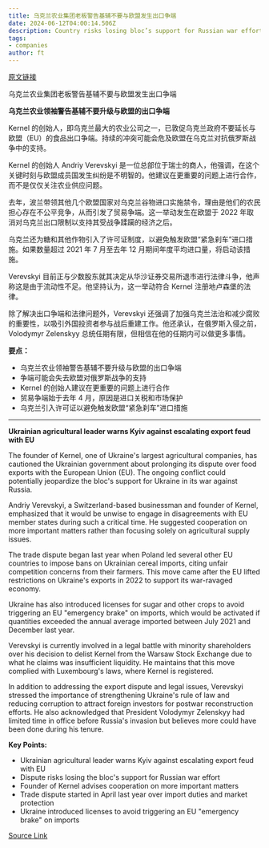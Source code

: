 ```yaml
---
title: 乌克兰农业集团老板警告基辅不要与欧盟发生出口争端
date: 2024-06-12T04:00:14.506Z
description: Country risks losing bloc’s support for Russian war effort by prolonging dispute, says founder of Kernel
tags: 
- companies
author: ft
---
```


[原文链接](https://ft.com/content/0e420b8c-132c-42fc-bddf-c354f46b8856)

乌克兰农业集团老板警告基辅不要与欧盟发生出口争端

**乌克兰农业领袖警告基辅不要升级与欧盟的出口争端**

Kernel 的创始人，即乌克兰最大的农业公司之一，已敦促乌克兰政府不要延长与欧盟（EU）的食品出口争端。持续的冲突可能会危及欧盟在乌克兰对抗俄罗斯战争中的支持。

Kernel 的创始人 Andriy Verevskyi 是一位总部位于瑞士的商人，他强调，在这个关键时刻与欧盟成员国发生纠纷是不明智的。他建议在更重要的问题上进行合作，而不是仅仅关注农业供应问题。

去年，波兰带领其他几个欧盟国家对乌克兰谷物进口实施禁令，理由是他们的农民担心存在不公平竞争，从而引发了贸易争端。这一举动发生在欧盟于 2022 年取消对乌克兰出口限制以支持其受战争蹂躏的经济之后。

乌克兰还为糖和其他作物引入了许可证制度，以避免触发欧盟“紧急刹车”进口措施。如果数量超过 2021 年 7 月至去年 12 月期间年度平均进口量，将启动该措施。

Verevskyi 目前正与少数股东就其决定从华沙证券交易所退市进行法律斗争，他声称这是由于流动性不足。他坚持认为，这一举动符合 Kernel 注册地卢森堡的法律。

除了解决出口争端和法律问题外，Verevskyi 还强调了加强乌克兰法治和减少腐败的重要性，以吸引外国投资者参与战后重建工作。他还承认，在俄罗斯入侵之前，Volodymyr Zelenskyy 总统任期有限，但相信在他的任期内可以做更多事情。

**要点：**
- 乌克兰农业领袖警告基辅不要升级与欧盟的出口争端
- 争端可能会失去欧盟对俄罗斯战争的支持
- Kernel 的创始人建议在更重要的问题上进行合作
- 贸易争端始于去年 4 月，原因是进口关税和市场保护
- 乌克兰引入许可证以避免触发欧盟“紧急刹车”进口措施

---

 **Ukrainian agricultural leader warns Kyiv against escalating export feud with EU**

The founder of Kernel, one of Ukraine's largest agricultural companies, has cautioned the Ukrainian government about prolonging its dispute over food exports with the European Union (EU). The ongoing conflict could potentially jeopardize the bloc's support for Ukraine in its war against Russia.

Andriy Verevskyi, a Switzerland-based businessman and founder of Kernel, emphasized that it would be unwise to engage in disagreements with EU member states during such a critical time. He suggested cooperation on more important matters rather than focusing solely on agricultural supply issues.

The trade dispute began last year when Poland led several other EU countries to impose bans on Ukrainian cereal imports, citing unfair competition concerns from their farmers. This move came after the EU lifted restrictions on Ukraine's exports in 2022 to support its war-ravaged economy.

Ukraine has also introduced licenses for sugar and other crops to avoid triggering an EU "emergency brake" on imports, which would be activated if quantities exceeded the annual average imported between July 2021 and December last year.

Verevskyi is currently involved in a legal battle with minority shareholders over his decision to delist Kernel from the Warsaw Stock Exchange due to what he claims was insufficient liquidity. He maintains that this move complied with Luxembourg's laws, where Kernel is registered.

In addition to addressing the export dispute and legal issues, Verevskyi stressed the importance of strengthening Ukraine's rule of law and reducing corruption to attract foreign investors for postwar reconstruction efforts. He also acknowledged that President Volodymyr Zelenskyy had limited time in office before Russia's invasion but believes more could have been done during his tenure.

**Key Points:**
- Ukrainian agricultural leader warns Kyiv against escalating export feud with EU
- Dispute risks losing the bloc's support for Russian war effort
- Founder of Kernel advises cooperation on more important matters
- Trade dispute started in April last year over import duties and market protection
- Ukraine introduced licenses to avoid triggering an EU "emergency brake" on imports

[Source Link](https://ft.com/content/0e420b8c-132c-42fc-bddf-c354f46b8856)

